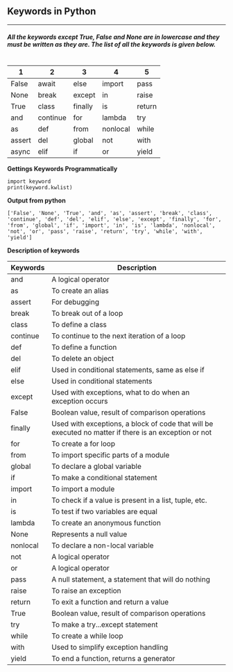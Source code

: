 ## Keywords in Python
---
#### _All the keywords except True, False and None are in lowercase and they must be written as they are. The list of all the keywords is given below._
#
#
#
| 1 | 2 | 3 | 4 | 5 |
| ------ | ------ | ------ | ------ | ------|
|False|await|else|import|pass
|None|break|except|in|raise
True|class|finally|is|return
and|continue|for|lambda|try
as|def|from|nonlocal|while
assert|del|global|not|with
async|elif|if|or|yield

**Gettings Keywords Programmatically**
```
import keyword
print(keyword.kwlist)
```
**Output from python**
```
['False', 'None', 'True', 'and', 'as', 'assert', 'break', 'class', 'continue', 'def', 'del', 'elif', 'else', 'except', 'finally', 'for', 'from', 'global', 'if', 'import', 'in', 'is', 'lambda', 'nonlocal', 'not', 'or', 'pass', 'raise', 'return', 'try', 'while', 'with', 'yield']
```

**Description of keywords**

| Keywords | Description
| -----| -----|
and|A logical operator
as|To create an alias
assert|For debugging
break|To break out of a loop
class|To define a class
continue|To continue to the next iteration of a loop
def|To define a function
del|To delete an object
elif|Used in conditional statements, same as else if
else|Used in conditional statements
except|Used with exceptions, what to do when an exception occurs
False|Boolean value, result of comparison operations
finally|Used with exceptions, a block of code that will be executed no matter if there is an exception or not
for|To create a for loop
from|To import specific parts of a module
global|To declare a global variable
if|To make a conditional statement
import|To import a module
in|To check if a value is present in a list, tuple, etc.
is|To test if two variables are equal
lambda|To create an anonymous function
None|Represents a null value
nonlocal|To declare a non-local variable
not|A logical operator
or|A logical operator
pass|A null statement, a statement that will do nothing
raise|To raise an exception
return|To exit a function and return a value
True|Boolean value, result of comparison operations
try|To make a try...except statement
while|To create a while loop
with|Used to simplify exception handling
yield|To end a function, returns a generator